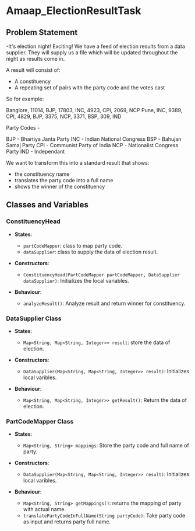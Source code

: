 # Amaap_ElectionResultTask

## Problem Statement

-It's election night! Exciting! We have a feed of election results from a data supplier. 
They will supply us a file which will be updated throughout the night as results come in.

A result will consist of:
 - A constituency
 - A repeating set of pairs with the party code and the votes cast

So for example:

Banglore, 11014, BJP, 17803, INC, 4923, CPI, 2069, NCP
Pune, INC, 9389, CPI, 4829, BJP, 3375, NCP, 3371, BSP, 309, IND

Party Codes -

BJP - Bhartiya Janta Party
INC - Indian National Congress
BSP - Bahujan Samaj Party
CPI - Communist Party of India
NCP - Nationalist Congress Party
IND - Independant

We want to transform this into a standard result that shows:

- the constituency name
- translates the party code into a full name
- shows the winner of the constituency


## Classes and Variables


### ConstituencyHead

- **States**:
  - `partCodeMapper`: class to map party code.
  - `dataSupplier`: class to supply the data of election result.

- **Constructors**:
  - `ConstituencyHead(PartCodeMapper partCodeMapper, DataSupplier dataSupplier)`: Initializes the local variables.

- **Behaviour**:
  - `analyzeResult()`: Analyze result and return winner for constituency.


### DataSupplier Class

- **States**:
  - `Map<String, Map<String, Integer>> result`: store the data of election.

- **Constructors**:
  - `DataSupplier(Map<String, Map<String, Integer>> result)`: Initializes local varibles.

- **Behaviour**:
  - `Map<String, Map<String, Integer>> getResult()`: Return the data of election.
  
 ### PartCodeMapper Class
- **States**:
  - `Map<String, String> mappings`: Store the party code and full name of party.

- **Constructors**:
  - `DataSupplier(Map<String, Map<String, Integer>> result)`: Initializes local varibles.

- **Behaviour**:
  - `Map<String, String> getMappings()`: returns the mapping of party with actual name.
  - `translatePartyCodeInFullName(String partyCode)`: Take party code as input and returns party full name.
